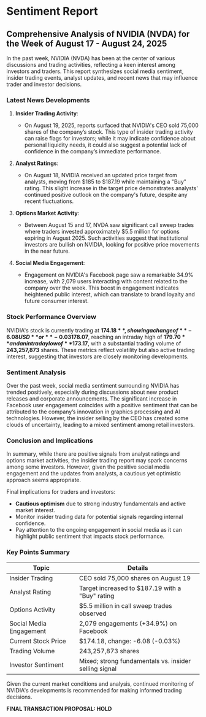 # Sentiment Report

## Comprehensive Analysis of NVIDIA (NVDA) for the Week of August 17 - August 24, 2025

In the past week, NVIDIA (NVDA) has been at the center of various discussions and trading activities, reflecting a keen interest among investors and traders. This report synthesizes social media sentiment, insider trading events, analyst updates, and recent news that may influence trader and investor decisions.

### Latest News Developments

1. **Insider Trading Activity**:
   - On August 19, 2025, reports surfaced that NVIDIA's CEO sold 75,000 shares of the company’s stock. This type of insider trading activity can raise flags for investors; while it may indicate confidence about personal liquidity needs, it could also suggest a potential lack of confidence in the company’s immediate performance.

2. **Analyst Ratings**:
   - On August 18, NVIDIA received an updated price target from analysts, moving from $185 to $187.19 while maintaining a "Buy" rating. This slight increase in the target price demonstrates analysts' continued positive outlook on the company's future, despite any recent fluctuations.

3. **Options Market Activity**:
   - Between August 15 and 17, NVDA saw significant call sweep trades where traders invested approximately $5.5 million for options expiring in August 2025. Such activities suggest that institutional investors are bullish on NVIDIA, looking for positive price movements in the near future.

4. **Social Media Engagement**:
   - Engagement on NVIDIA's Facebook page saw a remarkable 34.9% increase, with 2,079 users interacting with content related to the company over the week. This boost in engagement indicates heightened public interest, which can translate to brand loyalty and future consumer interest.

### Stock Performance Overview

NVIDIA's stock is currently trading at **$174.18**, showing a change of **-6.08 USD** or **-0.03%** from the previous close. The stock opened at **$178.07**, reaching an intraday high of **$179.70** and an intraday low of **$173.17**, with a substantial trading volume of **243,257,873** shares. These metrics reflect volatility but also active trading interest, suggesting that investors are closely monitoring developments.

### Sentiment Analysis

Over the past week, social media sentiment surrounding NVIDIA has trended positively, especially during discussions about new product releases and corporate announcements. The significant increase in Facebook user engagement coincides with a positive sentiment that can be attributed to the company’s innovation in graphics processing and AI technologies. However, the insider selling by the CEO has created some clouds of uncertainty, leading to a mixed sentiment among retail investors.

### Conclusion and Implications

In summary, while there are positive signals from analyst ratings and options market activities, the insider trading report may spark concerns among some investors. However, given the positive social media engagement and the updates from analysts, a cautious yet optimistic approach seems appropriate.

Final implications for traders and investors:
- **Cautious optimism** due to strong industry fundamentals and active market interest.
- Monitor insider trading data for potential signals regarding internal confidence.
- Pay attention to the ongoing engagement in social media as it can highlight public sentiment that impacts stock performance.

### Key Points Summary

| Topic                    | Details                                               |
|--------------------------|-------------------------------------------------------|
| Insider Trading          | CEO sold 75,000 shares on August 19                  |
| Analyst Rating           | Target increased to $187.19 with a "Buy" rating      |
| Options Activity         | $5.5 million in call sweep trades observed            |
| Social Media Engagement   | 2,079 engagements (+34.9%) on Facebook                |
| Current Stock Price      | $174.18, change: -6.08 (-0.03%)                       |
| Trading Volume           | 243,257,873 shares                                    |
| Investor Sentiment       | Mixed; strong fundamentals vs. insider selling signal  |

Given the current market conditions and analysis, continued monitoring of NVIDIA's developments is recommended for making informed trading decisions.

**FINAL TRANSACTION PROPOSAL: HOLD**

